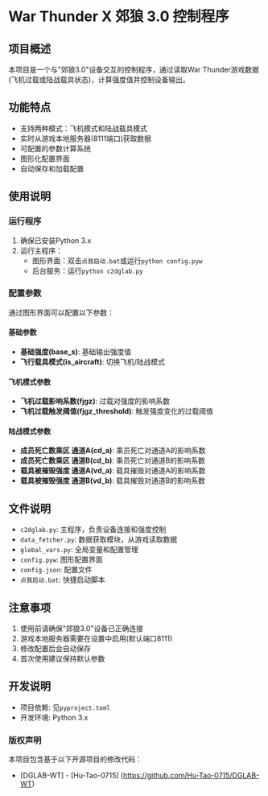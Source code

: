 # War Thunder X 郊狼 3.0 控制程序

## 项目概述
本项目是一个与"郊狼3.0"设备交互的控制程序，通过读取War Thunder游戏数据(飞机过载或陆战载具状态)，计算强度值并控制设备输出。

## 功能特点
- 支持两种模式：飞机模式和陆战载具模式
- 实时从游戏本地服务器(8111端口)获取数据
- 可配置的参数计算系统
- 图形化配置界面
- 自动保存和加载配置

## 使用说明

### 运行程序
1. 确保已安装Python 3.x
2. 运行主程序：
   - 图形界面：双击`点我启动.bat`或运行`python config.pyw`
   - 后台服务：运行`python c2dglab.py`

### 配置参数
通过图形界面可以配置以下参数：

#### 基础参数
- **基础强度(base_s)**: 基础输出强度值
- **飞行载具模式(is_aircraft)**: 切换飞机/陆战模式

#### 飞机模式参数
- **飞机过载影响系数(fjgz)**: 过载对强度的影响系数
- **飞机过载触发阈值(fjgz_threshold)**: 触发强度变化的过载阈值

#### 陆战模式参数
- **成员死亡数乘区 通道A(cd_a)**: 乘员死亡对通道A的影响系数
- **成员死亡数乘区 通道B(cd_b)**: 乘员死亡对通道B的影响系数
- **载具被摧毁强度 通道A(vd_a)**: 载具摧毁对通道A的影响系数
- **载具被摧毁强度 通道B(vd_b)**: 载具摧毁对通道B的影响系数

## 文件说明
- `c2dglab.py`: 主程序，负责设备连接和强度控制
- `data_fetcher.py`: 数据获取模块，从游戏读取数据
- `global_vars.py`: 全局变量和配置管理
- `config.pyw`: 图形配置界面
- `config.json`: 配置文件
- `点我启动.bat`: 快捷启动脚本

## 注意事项
1. 使用前请确保"郊狼3.0"设备已正确连接
2. 游戏本地服务器需要在设置中启用(默认端口8111)
3. 修改配置后会自动保存
4. 首次使用建议保持默认参数

## 开发说明
- 项目依赖: 见`pyproject.toml`
- 开发环境: Python 3.x

### 版权声明
本项目包含基于以下开源项目的修改代码：
- [DGLAB-WT] - [Hu-Tao-0715] (https://github.com/Hu-Tao-0715/DGLAB-WT)
